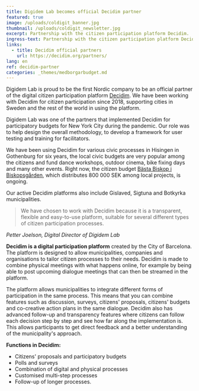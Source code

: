 ```yaml
---
title: Digidem Lab becomes official Decidim partner
featured: true
image: /uploads/coldigit_banner.jpg
thumbnail: /uploads/coldigit_newsletter.jpg
excerpt: Partnership with the citizen participation platform Decidim.
ingress-text: Partnership with the citizen participation platform Decidim.
links:
  - title: Decidim official partners
    url: https://decidim.org/partners/
lang: en
ref: decidim-partner
categories: _themes/medborgarbudget.md
---
```



Digidem Lab is proud to be the first Nordic company to be an official partner of the digital citizen participation platform [Decidim](https://decidim.org/partners/). We have been working with Decidim for citizen participation since 2018, supporting cities in Sweden and the rest of the world in using the platform.

Digidem Lab was one of the partners that implemented Decidim for participatory budgets for New York City during the pandemic. Our role was to help design the overall methodology, to develop a framework for user testing and training for facilitators.

We have been using Decidim for various civic processes in Hisingen in Gothenburg for six years, the local civic budgets are very popular among the citizens and fund dance workshops, outdoor cinema, bike fixing days and many other events. Right now, the citizen budget [Bästa Biskop i Biskopsgården](https://medborgarbudget.socialhisingen.goteborg.se/processes/bastabiskop), which distributes 800 000 SEK among local projects, is ongoing.

Our active Decidim platforms also include Gislaved, Sigtuna and Botkyrka municipalities.

> We have chosen to work with Decidim because it is a transparent, flexible and easy-to-use platform, suitable for several different types of citizen participation processes.

_Petter Joelson, Digital Director of Digidem Lab_

**Decidim is a digital participation platform** created by the City of Barcelona. The platform is designed to allow municipalities, companies and organisations to tailor citizen processes to their needs. Decidim is made to combine physical meetings with what happens online, for example by being able to post upcoming dialogue meetings that can then be streamed in the platform.

The platform allows municipalities to integrate different forms of participation in the same process. This means that you can combine features such as discussion, surveys, citizens' proposals, citizens' budgets and co-creative action plans in the same dialogue. Decidim also has advanced follow-up and transparency features where citizens can follow each decision step by step and see how far along the implementation is. This allows participants to get direct feedback and a better understanding of the municipality's approach.

**Functions in Decidim:**

* Citizens' proposals and participatory budgets
* Polls and surveys
* Combination of digital and physical processes
* Customised multi-step processes
* Follow-up of longer processes.
